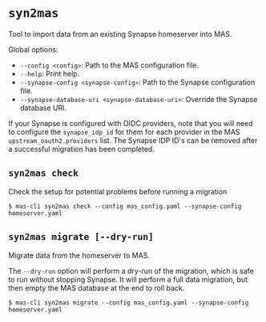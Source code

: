 # `syn2mas`

Tool to import data from an existing Synapse homeserver into MAS.

Global options:
- `--config <config>`: Path to the MAS configuration file.
- `--help`: Print help.
- `--synapse-config <synapse-config>`: Path to the Synapse configuration file.
- `--synapse-database-uri <synapse-database-uri>`: Override the Synapse database URI.

If your Synapse is configured with OIDC providers, note that you will need to
configure the `synapse_idp_id` for them for each provider in the MAS
`upstream_oauth2.providers` list. The Synapse IDP ID's can be removed after
a successful migration has been completed.

## `syn2mas check`

Check the setup for potential problems before running a migration

```console
$ mas-cli syn2mas check --config mas_config.yaml --synapse-config homeserver.yaml
```

## `syn2mas migrate [--dry-run]`

Migrate data from the homeserver to MAS.

The `--dry-run` option will perform a dry-run of the migration, which is safe to run without stopping Synapse.
It will perform a full data migration, but then empty the MAS database at the end to roll back.


```console
$ mas-cli syn2mas migrate --config mas_config.yaml --synapse-config homeserver.yaml
```
